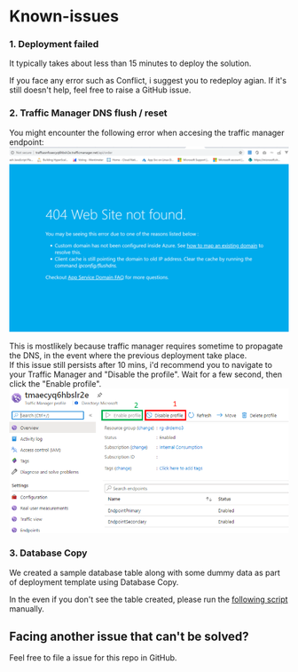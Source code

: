 # Known-issues

### 1. Deployment failed

It typically takes about less than 15 minutes to deploy the solution. 

If you face any error such as Conflict, i suggest you to redeploy agian. If it's still doesn't help, feel free to raise a GitHub issue. 


### 2. Traffic Manager DNS flush / reset
You might encounter the following error when accesing the traffic manager endpoint:
![Traffic Manager Error](images/traffic-manager-error.png)

This is mostlikely because traffic manager requires sometime to propagate the DNS, in the event where the previous deployment take place.  
If this issue still persists after 10 mins, i'd recommend you to navigate to your Traffic Manager and "Disable the profile". Wait for a few second, then click the "Enable profile".
![Traffic Mgr Reset](images/traffic-mgr-reset.png)

### 3. Database Copy
We created a sample database table along with some dummy data as part of deployment template using Database Copy.
 
In the even if you don't see the table created, please run the [following script](Deployment/fodbscript.sql) manually. 

## Facing another issue that can't be solved? 
Feel free to file a issue for this repo in GitHub.